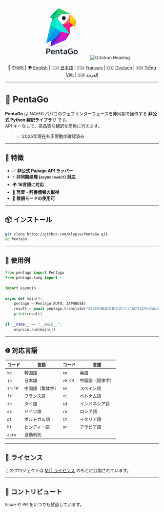 <div align="center">

<img src="https://raw.githubusercontent.com/Klypse/PentaGo/main/assets/pentago-logo.png" width="180" alt="PentaGo Logo" />

<img src="https://readme-typing-svg.demolab.com?font=Orbitron&size=30&duration=3000&pause=1000&color=00FFFF&center=true&vCenter=true&width=800&lines=PentaGo+-+Async+Papago+Unofficial+API" alt="Orbitron Heading" />

📘 [한국어](./README.md) | 🌍 [English](./README_en.md) | 🇯🇵 [日本語](./README_ja.md) | 🇫🇷 [Français](./README_fr.md) | 🇩🇪 [Deutsch](./README_de.md) | 🇻🇳 [Tiếng Việt](./README_vi.md) | 🇸🇦 [العربية](./README_ar.md)

</div>

---

# 🧠 PentaGo

**PentaGo** は NAVER パパゴのウェブインターフェースを非同期で操作する **非公式 Python 翻訳ライブラリ** です。  
API キーなしで、高品質な翻訳を簡単に行えます。

> ✅ **2025年現在も正常動作確認済み**

---

## 🚀 特徴

- ✅ **非公式 Papago API ラッパー**
- ⚡ **非同期処理 (`async/await`) 対応**
- 🌍 **16言語に対応**
- 💬 **発音・辞書情報の取得**
- 🙇 **敬語モードの使用可**

---

## 📦 インストール

```bash
git clone https://github.com/Klypse/PentaGo.git
cd PentaGo
```

---

## 🧪 使用例

```python
from pentago import Pentago
from pentago.lang import *

import asyncio

async def main():
    pentago = Pentago(AUTO, JAPANESE)
    result = await pentago.translate("2025年最高の非公式パパゴAPIはPentaGoです。", honorific=True)
    print(result)

if __name__ == "__main__":
    asyncio.run(main())
```

---

## 🌐 対応言語

| コード | 言語             | コード | 言語             |
|--------|------------------|--------|------------------|
| `ko`   | 韓国語           | `en`   | 英語             |
| `ja`   | 日本語           | `zh-CN`| 中国語（簡体字） |
| `zh-TW`| 中国語（繁体字） | `es`   | スペイン語       |
| `fr`   | フランス語       | `vi`   | ベトナム語       |
| `th`   | タイ語           | `id`   | インドネシア語   |
| `de`   | ドイツ語         | `ru`   | ロシア語         |
| `pt`   | ポルトガル語     | `it`   | イタリア語       |
| `hi`   | ヒンディー語     | `ar`   | アラビア語       |
| `auto` | 自動判別         |        |                  |

---

## 📄 ライセンス

このプロジェクトは [MIT ライセンス](LICENSE) のもとに公開されています。

---

## 🤝 コントリビュート

Issue や PR をいつでも歓迎しています。
